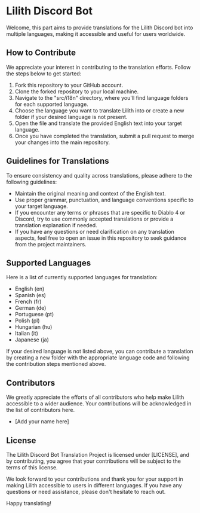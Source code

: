 # Lilith Discord Bot

Welcome, this part aims to provide translations for the Lilith Discord bot into multiple languages, making it accessible and useful for users worldwide.

## How to Contribute

We appreciate your interest in contributing to the translation efforts. Follow the steps below to get started:

1. Fork this repository to your GitHub account.
2. Clone the forked repository to your local machine.
3. Navigate to the "src/i18n" directory, where you'll find language folders for each supported language.
4. Choose the language you want to translate Lilith into or create a new folder if your desired language is not present.
5. Open the file and translate the provided English text into your target language.
6. Once you have completed the translation, submit a pull request to merge your changes into the main repository.

## Guidelines for Translations

To ensure consistency and quality across translations, please adhere to the following guidelines:

- Maintain the original meaning and context of the English text.
- Use proper grammar, punctuation, and language conventions specific to your target language.
- If you encounter any terms or phrases that are specific to Diablo 4 or Discord, try to use commonly accepted translations or provide a translation explanation if needed.
- If you have any questions or need clarification on any translation aspects, feel free to open an issue in this repository to seek guidance from the project maintainers.

## Supported Languages

Here is a list of currently supported languages for translation:

- English (en)
- Spanish (es)
- French (fr)
- German (de)
- Portuguese (pt)
- Polish (pl)
- Hungarian (hu)
- Italian (it)
- Japanese (ja)

If your desired language is not listed above, you can contribute a translation by creating a new folder with the appropriate language code and following the contribution steps mentioned above.

## Contributors

We greatly appreciate the efforts of all contributors who help make Lilith accessible to a wider audience. Your contributions will be acknowledged in the list of contributors here.

- [Add your name here]

## License

The Lilith Discord Bot Translation Project is licensed under [LICENSE], and by contributing, you agree that your contributions will be subject to the terms of this license.

We look forward to your contributions and thank you for your support in making Lilith accessible to users in different languages. If you have any questions or need assistance, please don't hesitate to reach out.

Happy translating!
